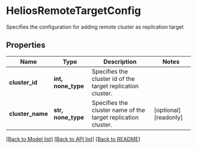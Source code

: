 # HeliosRemoteTargetConfig

Specifies the configuration for adding remote cluster as repilcation target

## Properties
Name | Type | Description | Notes
------------ | ------------- | ------------- | -------------
**cluster_id** | **int, none_type** | Specifies the cluster id of the target replication cluster. | 
**cluster_name** | **str, none_type** | Specifies the cluster name of the target replication cluster. | [optional] [readonly] 

[[Back to Model list]](../README.md#documentation-for-models) [[Back to API list]](../README.md#documentation-for-api-endpoints) [[Back to README]](../README.md)


